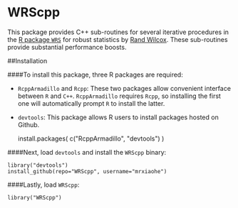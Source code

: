 WRScpp
======

This package provides C++ sub-routines for several iterative procedures in the [R package `WRS`](https://r-forge.r-project.org/projects/wrs/) for robust statistics by [Rand Wilcox](http://dornsife.usc.edu/cf/labs/wilcox/wilcox-faculty-display.cfm). These sub-routines provide substantial performance boosts.

##Installation

####To install this package, three R packages are required:

* `RcppArmadillo` and `Rcpp`: These two packages allow convenient interface between `R` and `C++`. `RcppArmadillo` requires `Rcpp`, so installing the first one will automatically prompt `R` to install the latter.
* `devtools`: This package allows R users to install packages hosted on Github. 


    install.packages( c("RcppArmadillo", "devtools") )


####Next, load `devtools` and install the `WRScpp` binary:

	library("devtools")
	install_github(repo="WRScpp", username="mrxiaohe")  


####Lastly, load `WRScpp`:

	library("WRScpp")




